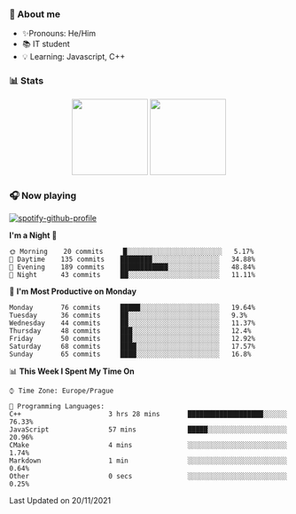 ### 👋 About me

- ✨Pronouns: He/Him
- 📚 IT student
- 💡 Learning: Javascript, C++

### 📊 Stats
<p align="center">
  <img height="137px" src="https://github-readme-stats-ashy-seven.vercel.app/api?username=Nanoslav&count_private=true&theme=dark&show_icons=true" />
  <img height="137px" src="https://github-readme-stats-ashy-seven.vercel.app/api/top-langs?username=Nanoslav&count_private=true&layout=compact&theme=dark" />
</p>

### 🎧 Now playing
[![spotify-github-profile](https://spotify-github-profile.vercel.app/api/view?uid=g509347fts6blldcmm8uxhzib&cover_image=true&theme=novatorem)](https://spotify-github-profile.vercel.app/api/view?uid=g509347fts6blldcmm8uxhzib&redirect=true)

<!--START_SECTION:waka-->
**I'm a Night 🦉** 

```text
🌞 Morning    20 commits     █░░░░░░░░░░░░░░░░░░░░░░░░   5.17% 
🌆 Daytime    135 commits    ████████░░░░░░░░░░░░░░░░░   34.88% 
🌃 Evening    189 commits    ████████████░░░░░░░░░░░░░   48.84% 
🌙 Night      43 commits     ██░░░░░░░░░░░░░░░░░░░░░░░   11.11%

```
📅 **I'm Most Productive on Monday** 

```text
Monday       76 commits     █████░░░░░░░░░░░░░░░░░░░░   19.64% 
Tuesday      36 commits     ██░░░░░░░░░░░░░░░░░░░░░░░   9.3% 
Wednesday    44 commits     ██░░░░░░░░░░░░░░░░░░░░░░░   11.37% 
Thursday     48 commits     ███░░░░░░░░░░░░░░░░░░░░░░   12.4% 
Friday       50 commits     ███░░░░░░░░░░░░░░░░░░░░░░   12.92% 
Saturday     68 commits     ████░░░░░░░░░░░░░░░░░░░░░   17.57% 
Sunday       65 commits     ████░░░░░░░░░░░░░░░░░░░░░   16.8%

```


📊 **This Week I Spent My Time On** 

```text
⌚︎ Time Zone: Europe/Prague

💬 Programming Languages: 
C++                      3 hrs 28 mins       ███████████████████░░░░░░   76.33% 
JavaScript               57 mins             █████░░░░░░░░░░░░░░░░░░░░   20.96% 
CMake                    4 mins              ░░░░░░░░░░░░░░░░░░░░░░░░░   1.74% 
Markdown                 1 min               ░░░░░░░░░░░░░░░░░░░░░░░░░   0.64% 
Other                    0 secs              ░░░░░░░░░░░░░░░░░░░░░░░░░   0.25%

```


 Last Updated on 20/11/2021
<!--END_SECTION:waka-->

<!--
**Nanoslav/Nanoslav** is a ✨ _special_ ✨ repository because its `README.md` (this file) appears on your GitHub profile.

Here are some ideas to get you started:

- 🔭 I’m currently working on ...
- 🌱 I’m currently learning ...
- 👯 I’m looking to collaborate on ...
- 🤔 I’m looking for help with ...
- 💬 Ask me about ...
- 📫 How to reach me: ...
- 😄 Pronouns: ...
- ⚡ Fun fact: ...
-->
